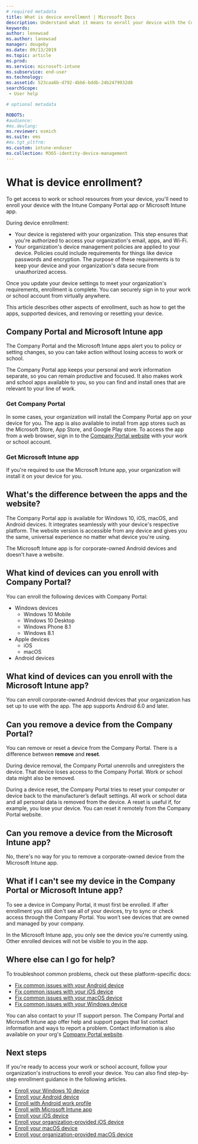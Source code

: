 ```yaml
---
# required metadata
title: What is device enrollment | Microsoft Docs
description: Understand what it means to enroll your device with the Company Portal and Microsoft Intune app.
keywords:
author: lenewsad
ms.author: lanewsad
manager: dougeby
ms.date: 09/13/2019
ms.topic: article
ms.prod:
ms.service: microsoft-intune
ms.subservice: end-user
ms.technology:
ms.assetid: 523caa6b-d792-4bb6-bddb-24b2479932d8
searchScope:
 - User help

# optional metadata

ROBOTS:  
#audience:
#ms.devlang:
ms.reviewer: esmich  
ms.suite: ems
#ms.tgt_pltfrm:
ms.custom: intune-enduser
ms.collection: M365-identity-device-management
---
```


# What is device enrollment?
To get access to work or school resources from your device, you'll need to enroll your device with the Intune Company Portal app or Microsoft Intune app. 

During device enrollment:

* Your device is registered with your organization. This step ensures that you're authorized to access your organization's email, apps, and Wi-Fi. 
* Your organization's device management policies are applied to your device. Policies could include requirements for things like device passwords and encryption. The purpose of these requirements is to keep your device and your organization's data secure from unauthorized access.

Once you update your device settings to meet your organization's requirements, enrollment is complete. You can securely sign in to your work or school account from virtually anywhere.  

This article describes other aspects of enrollment, such as how to get the apps, supported devices, and removing or resetting your device.  

## Company Portal and Microsoft Intune app

The Company Portal and the Microsoft Intune apps alert you to policy or setting changes, so you can take action without losing access to work or school. 

The Company Portal app keeps your personal and work information separate, so you can remain productive and focused. It also makes work and school apps available to you, so you can find and install ones that are relevant to your line of work.  

### Get Company Portal

In some cases, your organization will install the Company Portal app on your device for you. The app is also available to install from app stores such as the Microsoft Store, App Store, and Google Play store. To access the app from a web browser, sign in to the [Company Portal website](https://go.microsoft.com/fwlink/?linkid=2010980) with your work or school account.  

### Get Microsoft Intune app

If you're required to use the Microsoft Intune app, your organization will install it on your device for you.  

## What's the difference between the apps and the website?
The Company Portal app is available for Windows 10, iOS, macOS, and Android devices. It integrates seamlessly with your device's respective platform. The website version is accessible from any device and gives you the same, universal experience no matter what device you're using. 

The Microsoft Intune app is for corporate-owned Android devices and doesn't have a website.  

## What kind of devices can you enroll with Company Portal?
You can enroll the following devices with Company Portal:  

- Windows devices
  - Windows 10 Mobile
  - Windows 10 Desktop
  - Windows Phone 8.1
  - Windows 8.1
- Apple devices
    - iOS
    - macOS
- Android devices


## What kind of devices can you enroll with the Microsoft Intune app?  
You can enroll corporate-owned Android devices that your organization has set up to use with the app. The app supports Android 6.0 and later. 

## Can you remove a device from the Company Portal?
You can remove or reset a device from the Company Portal. There is a difference between **remove** and **reset**.

During device removal, the Company Portal unenrolls and unregisters the device. That device loses access to the Company Portal. Work or school data might also be removed. 

During a device reset, the Company Portal tries to reset your computer or device back to the manufacturer’s default settings. All work or school data and all personal data is removed from the device. A reset is useful if, for example, you lose your device. You can reset it remotely from the Company Portal website.  

## Can you remove a device from the Microsoft Intune app?
No, there's no way for you to remove a corporate-owned device from the Microsoft Intune app.  

## What if I can't see my device in the Company Portal or Microsoft Intune app?
To see a device in Company Portal, it must first be enrolled. If after enrollment you still don't see all of your devices, try to sync or check access through the Company Portal. You won’t see devices that are owned and managed by your company.

In the Microsoft Intune app, you only see the device you're currently using. Other enrolled devices will not be visible to you in the app.  

## Where else can I go for help?  
To troubleshoot common problems, check out these platform-specific docs:  

- [Fix common issues with your Android device](check-compliance-on-your-device-android.md)  
- [Fix common issues with your iOS device](troubleshoot-your-device-ios.md)
- [Fix common issues with your macOS device](troubleshoot-your-device-macos.md)
- [Fix common issues with your Windows device](troubleshoot-your-device-windows.md)

You can also contact to your IT support person. The Company Portal and Microsoft Intune app offer help and support pages that list contact information and ways to report a problem. Contact information is also available on your org's [Company Portal website](https://go.microsoft.com/fwlink/?linkid=2010980).  

## Next steps  

If you're ready to access your work or school account, follow your organization's instructions to enroll your device. You can also find step-by-step enrollment guidance in the following articles.

* [Enroll your Windows 10 device](enroll-windows-10-device.md)
* [Enroll your Android device](enroll-device-android-company-portal.md)
* [Enroll with Android work profile](enroll-device-android-work-profile.md)
* [Enroll with Microsoft Intune app](enroll-device-android-microsoft-intune-app.md)
* [Enroll your iOS device](enroll-your-device-in-intune-ios.md)
* [Enroll your organization-provided iOS device](enroll-your-device-dep-ios.md)
* [Enroll your macOS device](enroll-your-device-in-intune-macos-cp.md)
* [Enroll your organization-provided macOS device](enroll-company-device-macos.md)



